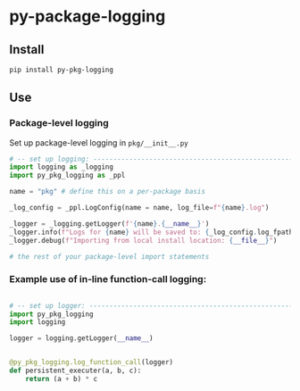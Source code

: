 # py-package-logging

## Install
```bash
pip install py-pkg-logging
```

## Use
### Package-level logging
Set up package-level logging in `pkg/__init__.py`
```python
# -- set up logging: ----------------------------------------------------------
import logging as _logging
import py_pkg_logging as _ppl

name = "pkg" # define this on a per-package basis

_log_config = _ppl.LogConfig(name = name, log_file=f"{name}.log")

_logger = _logging.getLogger(f'{name}.{__name__}')
_logger.info(f"Logs for {name} will be saved to: {_log_config.log_fpath}")
_logger.debug(f"Importing from local install location: {__file__}")

# the rest of your package-level import statements

```

### Example use of in-line function-call logging:
```python

# -- set up logger: -----------------------------------------------------------
import py_pkg_logging
import logging

logger = logging.getLogger(__name__)


@py_pkg_logging.log_function_call(logger)
def persistent_executer(a, b, c):
    return (a + b) * c

```
